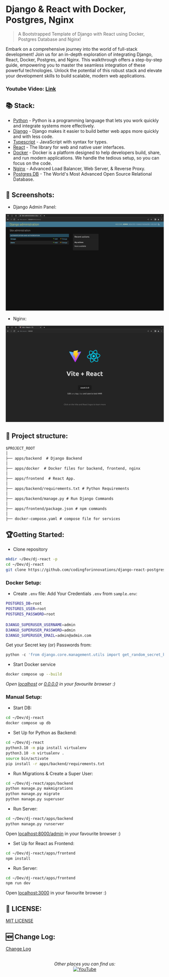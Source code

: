 # Django & React with Docker, Postgres, Nginx

>A Bootstrapped Template of Django with React using Docker, Postgres Database and Nginx!

Embark on a comprehensive journey into the world of full-stack development! Join us for an in-depth exploration of integrating Django, React, Docker, Postgres, and Nginx. This walkthrough offers a step-by-step guide, empowering you to master the seamless integration of these powerful technologies. Unlock the potential of this robust stack and elevate your development skills to build scalable, modern web applications.

### Youtube Video: [Link](https://www.youtube.com/watch?v=ZV4I9vgCwN0)

## 📚 Stack:

- [Python](https://www.python.org/) - Python is a programming language that lets you work quickly and integrate systems more effectively.
- [Django](https://www.djangoproject.com/) - Django makes it easier to build better web apps more quickly and with less code.
- [Typescript](https://www.typescriptlang.org/) - JavaScript with syntax for types.
- [React](https://react.dev/) - The library for web and native user interfaces.
-  [Docker](https://www.docker.com/)  - Docker is a platform designed to help developers build, share, and run modern applications. We handle the tedious setup, so you can focus on the code.
- [Nginx](https://www.nginx.com/) - Advanced Load Balancer, Web Server, & Reverse Proxy.
-   [Postgres DB](https://www.postgresql.org/)  - The World's Most Advanced Open Source Relational Database.

## 📸 Screenshots:
- Django Admin Panel:
<img src=".github/static/django.png" alt="Django Admin Panel"/> 

- Nginx:
<img src=".github/static/react.png" alt="Django Admin Panel"/> 


## 📁 Project structure:

```
$PROJECT_ROOT
│  
├── apps/backend  # Django Backend
│  
├── apps/docker  # Docker files for backend, frontend, nginx
│  
├── apps/frontend  # React App.
│   
├── apps/backend/requirements.txt # Python Requirements
│
├── apps/backend/manage.py # Run Django Commands
│
├── apps/frontend/package.json # npm commands
│
├── docker-compose.yaml # compose file for services
```


##  🏆Getting Started: 

- Clone repository 

```bash
mkdir ~/Dev/dj-react -p
cd ~/Dev/dj-react
git clone https://github.com/codingforinnovations/django-react-postgres .
```  
### Docker Setup:

- Create  `.env`  file:
Add Your Credentials  `.env`  from  `sample.env`:

```bash
POSTGRES_DB=root
POSTGRES_USER=root
POSTGRES_PASSWORD=root

DJANGO_SUPERUSER_USERNAME=admin
DJANGO_SUPERUSER_PASSWORD=admin
DJANGO_SUPERUSER_EMAIL=admin@admin.com
```
Get your Secret key (or) Passwords  from:
```python
python -c 'from django.core.management.utils import get_random_secret_key; print(get_random_secret_key())'
```

- Start Docker service
```bash
docker compose up --build
```
_Open [localhost](http://localhost) or  [0.0.0.0](http://0.0.0.0) in your favourite browser :)_

### Manual Setup:

- Start DB:
```bash
cd ~/Dev/dj-react
docker compose up db
```

- Set Up for Python as Backend:

```bash
cd ~/Dev/dj-react
python3.10 -m pip install virtualenv
python3.10 -m virtualenv . 
source bin/activate
pip install -r apps/backend/requirements.txt
```

- Run Migrations & Create a Super User:

```bash
cd ~/Dev/dj-react/apps/backend
python manage.py makmigrations
python manage.py migrate
python manage.py superuser
```

- Run Server:

```bash
cd ~/Dev/dj-react/apps/backend
python manage.py runserver
```

Open [localhost:8000/admin](http://localhost:8000/admin) in your favourite browser :)

- Set Up for React as Frontend:

```bash
cd ~/Dev/dj-react/apps/frontend
npm install
```

- Run Server:

```bash
cd ~/Dev/dj-react/apps/frontend
npm run dev
```

Open [localhost:3000](http://localhost:3000) in your favourite browser :)


## 🎫 LICENSE:

[MIT LICENSE](https://github.com/codingforinnovations/django-react-postgres/blob/main/LICENSE)

## 🆕 Change Log:

[Change Log](https://github.com/codingforinnovations/django-react-postgres/commits/main/)

<br />


<div align="center">
<i>Other places you can find us:</i><br>
<a href="https://www.youtube.com/@codingforinnovations" target="_blank"><img src="https://img.shields.io/badge/YouTube-%23E4405F.svg?&style=flat-square&logo=youtube&logoColor=white" alt="YouTube"></a>
</div>

